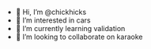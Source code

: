 - 👋 Hi, I’m @chickhicks
- 👀 I’m interested in cars
- 🌱 I’m currently learning validation
- 💞️ I’m looking to collaborate on karaoke

<!---
UlasKamis/UlasKamis is a ✨ special ✨ repository because its `README.md` (this file) appears on your GitHub profile.
You can click the Preview link to take a look at your changes.
--->
